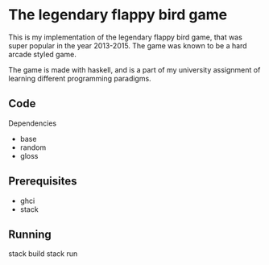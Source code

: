 # The legendary flappy bird game 


This is my implementation of the legendary flappy bird game, that was super popular in the year 2013-2015. The game was known to be a hard arcade styled game.

The game is made with haskell, and is a part of my university assignment of learning different programming paradigms. 

## Code

Dependencies
- base
- random
- gloss



## Prerequisites

- ghci
- stack


## Running

stack build
stack run